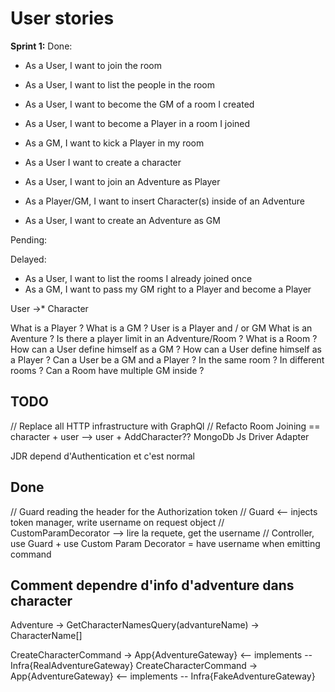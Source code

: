 # User stories

**Sprint 1:**
Done:

- As a User, I want to join the room
- As a User, I want to list the people in the room
- As a User, I want to become the GM of a room I created
- As a User, I want to become a Player in a room I joined
- As a GM, I want to kick a Player in my room
- As a User I want to create a character
- As a User, I want to join an Adventure as Player
- As a Player/GM, I want to insert Character(s) inside of an Adventure

- As a User, I want to create an Adventure as GM

Pending:

Delayed:

- As a User, I want to list the rooms I already joined once
- As a GM, I want to pass my GM right to a Player and become a Player

User ->\* Character

What is a Player ?
What is a GM ?
User is a Player and / or GM
What is an Aventure ?
Is there a player limit in an Adventure/Room ?
What is a Room ?
How can a User define himself as a GM ?
How can a User define himself as a Player ?
Can a User be a GM and a Player ? In the same room ? In different rooms ?
Can a Room have multiple GM inside ?

## TODO

// Replace all HTTP infrastructure with GraphQl
// Refacto Room Joining == character + user --> user + AddCharacter??
MongoDb Js Driver Adapter

JDR depend d'Authentication et c'est normal

## Done

// Guard reading the header for the Authorization token
// Guard <-- injects token manager, write username on request object
// CustomParamDecorator --> lire la requete, get the username
// Controller, use Guard + use Custom Param Decorator = have username when emitting command

## Comment dependre d'info d'adventure dans character

Adventure -> GetCharacterNamesQuery(advantureName) -> CharacterName[]

CreateCharacterCommand -> App{AdventureGateway} <-- implements -- Infra{RealAdventureGateway}
CreateCharacterCommand -> App{AdventureGateway} <-- implements -- Infra{FakeAdventureGateway}
